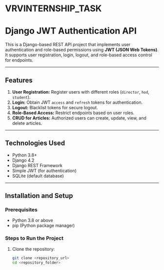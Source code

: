 # VRVINTERNSHIP_TASK

# Django JWT Authentication API

This is a Django-based REST API project that implements user authentication and role-based permissions using **JWT (JSON Web Tokens)**. It supports user registration, login, logout, and role-based access control for endpoints.

---

## Features
1. **User Registration:** Register users with different roles (`director`, `hod`, `student`).
2. **Login:** Obtain JWT `access` and `refresh` tokens for authentication.
3. **Logout:** Blacklist tokens for secure logout.
4. **Role-Based Access:** Restrict endpoints based on user roles.
5. **CRUD for Articles:** Authorized users can create, update, view, and delete articles.

---

## Technologies Used
- Python 3.8+
- Django 4.2
- Django REST Framework
- Simple JWT (for authentication)
- SQLite (default database)

---

## Installation and Setup

### Prerequisites
- Python 3.8 or above
- pip (Python package manager)

### Steps to Run the Project
1. Clone the repository:
   ```bash
   git clone <repository_url>
   cd <repository_folder>
